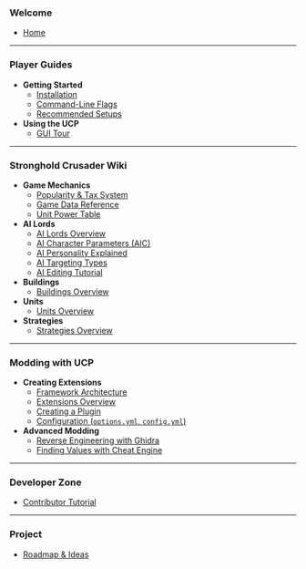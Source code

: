 ### Welcome
- [Home](Home)

---

### **Player Guides**
- **Getting Started**
  - [Installation](User-Guides/Getting-Started/Installation)
  - [Command-Line Flags](User-Guides/Getting-Started/Command-Line-Flags)
  - [Recommended Setups](User-Guides/Getting-Started/Recommended-Setups)
- **Using the UCP**
  - [GUI Tour](User-Guides/Using-the-UCP/GUI-Tour)

---

### **Stronghold Crusader Wiki**
- **Game Mechanics**
  - [Popularity & Tax System](Stronghold-Crusader-Wiki/Game-Mechanics/Popularity-System)
  - [Game Data Reference](Stronghold-Crusader-Wiki/Game-Mechanics/Game-Data-Reference)
  - [Unit Power Table](Stronghold-Crusader-Wiki/Game-Mechanics/Unit-Power-Table)
- **AI Lords**
  - [AI Lords Overview](Stronghold-Crusader-Wiki/AI-Lords/AI-Lords-Overview)
  - [AI Character Parameters (AIC)](Stronghold-Crusader-Wiki/AI-Lords/AI-Character-Parameters)
  - [AI Personality Explained](Stronghold-Crusader-Wiki/AI-Lords/AI-Personality-Explained)
  - [AI Targeting Types](Stronghold-Crusader-Wiki/AI-Lords/AI-Targeting-Types)
  - [AI Editing Tutorial](Stronghold-Crusader-Wiki/AI-Lords/AI-Editing-Tutorial)
- **Buildings**
  - [Buildings Overview](Stronghold-Crusader-Wiki/Buildings/Buildings-Overview)
- **Units**
  - [Units Overview](Stronghold-Crusader-Wiki/Units/Units-Overview)
- **Strategies**
  - [Strategies Overview](Stronghold-Crusader-Wiki/Strategies/Strategies-Overview)

---

### **Modding with UCP**
- **Creating Extensions**
  - [Framework Architecture](Modding-with-UCP/Creating-Extensions/Framework-Architecture)
  - [Extensions Overview](Modding-with-UCP/Creating-Extensions/Extensions-Overview)
  - [Creating a Plugin](Modding-with-UCP/Creating-Extensions/Creating-a-Plugin)
  - [Configuration (`options.yml`, `config.yml`)](Modding-with-UCP/Creating-Extensions/Configuration)
- **Advanced Modding**
  - [Reverse Engineering with Ghidra](Modding-with-UCP/Advanced-Modding/Reverse-Engineering-Ghidra)
  - [Finding Values with Cheat Engine](Modding-with-UCP/Advanced-Modding/Finding-Values-Cheat-Engine)

---

### **Developer Zone**
- [Contributor Tutorial](Developer-Zone/Contributor-Tutorial)

---

### **Project**
- [Roadmap & Ideas](Project/Roadmap-Ideas)